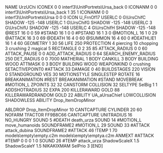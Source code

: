 NAME 			UrzUChi
ICONEX 0 0 interf3\UnitPortrets\Ursa_back 0
ICONANM 0 0 interf3\UnitPortrets\Ursa_back 1 35 1
ICONANM 0 0 interf3\UnitPortrets\Ursa 0 0 0
ICON 			U_FrnOf17
USERLC 			0 G\UrsChifC SHADOW -125 -148
USERLC 			1 G\UrsChifG SHADOW -125 -148
USERLC 			3 G\UrsChifU SHADOW -125 -148
USERLC 			4 G\UrsChifH SHADOW -125 -148
@REST      		16 0 0 59
#STAND     		16 1 0 0
#PSTAND    		16 1 3 0
@MOTION_L  		16 1 0 29
@ATTACK    		16 3 0 69
@DEATH     		16 4 0 60
@SUMMON     		16 4 60 0 
#DEATHLIE1 		16 1 4 60
GEOMETRY 		1 30 56
LIFE     		250
PROTECTION 		4 piercing 10 chopping 3 crushing 2 magical 5
RECTANGLE 		0 2 35 85
ATTACK_RADIUS 		0 0 60
ATTACK_PAUSE 		0 0
ADD_ATTACK_RADIUS 	0 64
SEARCH_ENEMY_RADIUS 	250
DET_RADIUS 		0 0 7000
MATHERIAL 		1 BODY
CANKILL 3 BODY BUILDING WOOD
ATTMASK 0 3 BODY BUILDING WOOD
WEAPONKIND 		0 crushing
SETACTIVEPOINT0		#ATTACK 33
DAMAGE   		0 40
BUILDSTAGES 		220
VISION 			0
STANDGROUND
VES 			30
MOTIONSTYLE 		SINGLESTEP
ROTATE 			16
BREAKANIMATION 		#REST
BREAKANIMATION 		#STAND
MOVEBREAK 		#MOTION_L
ZPOINTS	32 32
CANSTORM
COLLISION 32
SELTYPE SelBig 1 1
ADDSHOTRADIUS 32
EXPA 			200
KILLERAWARD             GOLD 88
KILLERAWARDRANDOM       GOLD 22
ABILITY			UA_aUrsaChief
LOWCOLLISION
SHADOWLESS
ABILITY Drop_ItemDropMinor

ABLDROP Drop_ItemDropMinor 10
CANTCAPTURE
CYLINDER 20 60
NOFARM
TFACTOR FF9B8C66
CANTCAPTURE
UNITRADIUS 16
NO_HUNGRY
SOUND 5 #DEATH death_urza
SOUND 14 #MOTION_L move_humanoids
SOUNDFRAME2 #MOTION_L 29
SOUND 33 #ATTACK attack_dubina
SOUNDFRAME2 #ATTACK 46
!TEMP  1 70 models\empty\empty.c2m models\empty\emptya.c2m
ANMEXT #ATTACK #TEMP 0 0 0 1 0
SOUND 26 #TEMP attack_urza
ShadowScaleX 1.5
ShadowScaleY 1.5
NIKAKIXMAM
SelPrio 3
[END]
